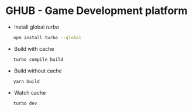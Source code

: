 # GHUB - Game Development platform

- Install global <i>turbo</i>

```bash
   npm install turbo --global
```

- Build with cache

```bash
   turbo compile build
```

- Build without cache

```bash
   yarn build
```

- Watch cache

```bash
   turbo dev
```

